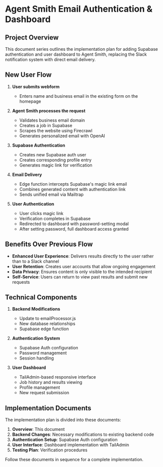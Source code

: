 # Agent Smith Email Authentication & Dashboard

## Project Overview

This document series outlines the implementation plan for adding Supabase authentication and user dashboard to Agent Smith, replacing the Slack notification system with direct email delivery.

## New User Flow

1. **User submits webform**
   - Enters name and business email in the existing form on the homepage

2. **Agent Smith processes the request**
   - Validates business email domain
   - Creates a job in Supabase
   - Scrapes the website using Firecrawl
   - Generates personalized email with OpenAI

3. **Supabase Authentication**
   - Creates new Supabase auth user
   - Creates corresponding profile entry
   - Generates magic link for verification

4. **Email Delivery**
   - Edge function intercepts Supabase's magic link email
   - Combines generated content with authentication link
   - Sends unified email via Mailtrap

5. **User Authentication**
   - User clicks magic link
   - Verification completes in Supabase
   - Redirected to dashboard with password-setting modal
   - After setting password, full dashboard access granted

## Benefits Over Previous Flow

- **Enhanced User Experience**: Delivers results directly to the user rather than to a Slack channel
- **User Retention**: Creates user accounts that allow ongoing engagement
- **Data Privacy**: Ensures content is only visible to the intended recipient
- **Self-Service**: Users can return to view past results and submit new requests

## Technical Components

1. **Backend Modifications**
   - Update to emailProcessor.js
   - New database relationships
   - Supabase edge function

2. **Authentication System**
   - Supabase Auth configuration
   - Password management
   - Session handling

3. **User Dashboard**
   - TailAdmin-based responsive interface
   - Job history and results viewing
   - Profile management
   - New request submission

## Implementation Documents

The implementation plan is divided into these documents:

1. **Overview**: This document
2. **Backend Changes**: Necessary modifications to existing backend code
3. **Authentication Setup**: Supabase Auth configuration
4. **User Interface**: Dashboard implementation with TailAdmin
5. **Testing Plan**: Verification procedures

Follow these documents in sequence for a complete implementation.
